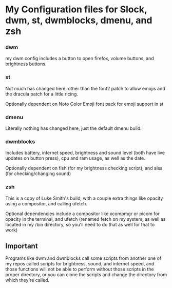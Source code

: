 # My Configuration files for Slock, dwm, st, dwmblocks, dmenu, and zsh

### dwm

my dwm config includes a button to open firefox, volume buttons, and brightness buttons.

### st

Not much has changed here, other than the font2 patch to allow emojis and the dracula patch for a little ricing.

Optionally dependent on Noto Color Emoji font pack for emoji support in st

### dmenu

Literally nothing has changed here, just the default dmenu build.

### dwmblocks

Includes battery, internet speed, brightness and sound level (both have live updates on button press), cpu and ram usage, as well as the date.

Optionally dependent on fish (for my brightness checking script), and alsa (for checking/changing sound)

### zsh

This is a copy of Luke Smith's build, with a couple extra things like opacity using a compositor, and calling ufetch.

Optional dependencies include a compositor like xcompmgr or picom for opacity in the terminal, and ufetch (renamed fetch on my system, as well as located in my /bin directory, so you'll need to do that as well for that to work)

## Important

Programs like dwm and dwmblocks call some scripts from another one of my repos called scripts for brightness, sound, and internet speed, and those functions will not be able to perform without those scripts in the proper directory, or you can clone the scripts and change the directory from which they're called.
